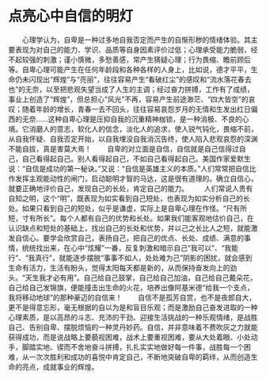# 点亮心中自信的明灯
　　心理学认为，自卑是一种过多地自我否定而产生的自惭形秽的情绪体验。其主要表现为对自己的能力、学识、品质等自身因素评价过低；心理承受能力脆弱，经不起较强的刺激；谨小慎微，多愁善感，常产生猜疑心理；行为畏缩、瞻前顾后等。自卑心理可能产生在任何年龄段和各种各样的人身上，比如说，德才平平，生命仍未闪现出“辉煌”与“亮丽”，往往容易产生“看破红尘”的感叹和“流水落花春去也”的无奈，以至把悲观失望当成了人生的主调；经过奋力拼搏，工作有了成绩，事业上创造了“辉煌”，但总担心“风光”不再，容易产生前途渺茫、“四大皆空”的哀叹；随着年龄的增长，青春一去不回头，往往容易哀怨岁月的无情和生发出红日偏西的无奈……这种自卑心理是压抑自我的沉重精神枷锁，是一种消极、不良的心境。它消磨人的意志，软化人的信念，淡化人的追求，使人锐气钝化，畏缩不前，从自我怀疑、自我否定开始，以自我埋没自我消沉告终，使人陷入悲观哀怨的深渊不能自拔，真是害莫大焉！ 
　　自卑的对立面是自信，自信就是自己信得过自己，自己看得起自己。别人看得起自己，不如自己看得起自己。美国作家爱默生说：“自信是成功的第一秘诀。”又说：“自信是英雄主义的本质。”人们常常把自信比作发挥主观能动性的闸门，启动聪明才智的马达，这是很有道理的。确立自信心，就要正确地评价自己，发现自己的长处，肯定自己的能力。 
　　人们常说人贵有自知之明，这个“明”，既表现为如实看到自己短处，也表现为如实分析自己的长处。如果只看到自己的短处，似乎是谦虚，实际上是自卑心理在作怪。“尺有所短，寸有所长”。每个人都有自己的优势和长处。如果我们能客观地估价自己，在认识缺点和短处的基础上，找出自己的长处和优势，并以己之长比人之短，就能激发自信心。要学会欣赏自己，表扬自己，把自己的优点、长处、成绩、满意的事情，统统找出来，在心中“炫耀”一番，反复刺激和暗示自己“我可以”、“我能行”、“我真行”，就能逐步摆脱“事事不如人，处处难为己”阴影的困扰，就会感到生命有活力，生活有盼头，觉得太阳每天都是新的，从而保持奋发向上的劲头。“天生我才必有用”。自己给自己鼓掌，自己给自己加油，自己给自己戴朵花，自己给自己发锦旗，便能撞击出生命的火花，培养出像阿基米德“给我一个支点，我将移动地球”的那种豪迈的自信来！ 
　　自信不是孤芳自赏，也不是夜郎自大，更不是得意忘形，毫无根据的自以为是和盲目乐观；而是激励自己奋发进取的一种心理素质，是以高昂的斗志、充沛的干劲、迎接生活挑战的一种乐观情绪，是战胜自己、告别自卑、摆脱烦恼的一种灵丹妙药。自信，并非意味着不费吹灰之力就能获得成功，而是说战略上要藐视困难，战术上要重视困难，要从大处着眼、小处动手，脚踏实地、锲而不舍地奋斗拼搏，扎扎实实地做好每一件事，战胜每一个困难，从一次次胜利和成功的喜悦中肯定自己，不断地突破自卑的羁绊，从而创造生命的亮点，成就事业的辉煌。
 